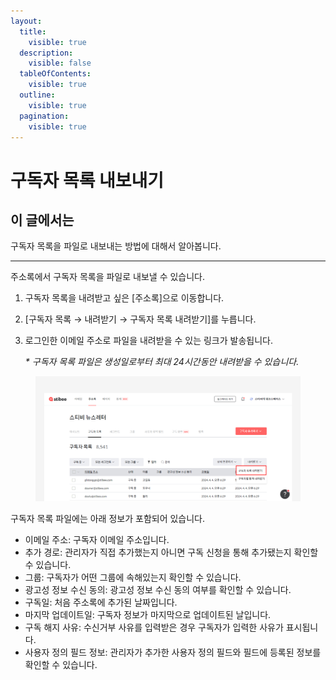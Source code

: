```yaml
---
layout:
  title:
    visible: true
  description:
    visible: false
  tableOfContents:
    visible: true
  outline:
    visible: true
  pagination:
    visible: true
---
```


# 구독자 목록 내보내기

## 이 글에서는

구독자 목록을 파일로 내보내는 방법에 대해서 알아봅니다.

***

주소록에서 구독자 목록을 파일로 내보낼 수 있습니다.&#x20;

1. 구독자 목록을 내려받고 싶은 \[주소록]으로 이동합니다.
2. \[구독자 목록 → 내려받기 → 구독자 목록 내려받기]를 누릅니다.
3.  로그인한 이메일 주소로 파일을 내려받을 수 있는 링크가 발송됩니다.

    _\* 구독자 목록 파일은 생성일로부터 최대 24시간동안 내려받을 수 있습니다._

<figure><img src="../../.gitbook/assets/구독자 목록 내보내기.png" alt=""><figcaption></figcaption></figure>

구독자 목록 파일에는 아래 정보가 포함되어 있습니다.

* 이메일 주소: 구독자 이메일 주소입니다.
* 추가 경로: 관리자가 직접 추가했는지 아니면 구독 신청을 통해 추가됐는지 확인할 수 있습니다.
* 그룹: 구독자가 어떤 그룹에 속해있는지 확인할 수 있습니다.
* 광고성 정보 수신 동의: 광고성 정보 수신 동의 여부를 확인할 수 있습니다.
* 구독일: 처음 주소록에 추가된 날짜입니다.
* 마지막 업데이트일: 구독자 정보가 마지막으로 업데이트된 날입니다.
* 구독 해지 사유: 수신거부 사유를 입력받은 경우 구독자가 입력한 사유가 표시됩니다.
* 사용자 정의 필드 정보: 관리자가 추가한 사용자 정의 필드와 필드에 등록된 정보를 확인할 수 있습니다.
